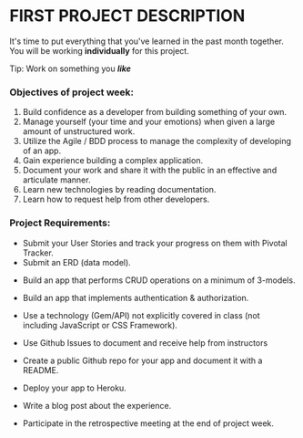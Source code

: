 # FIRST PROJECT DESCRIPTION

It's time to put everything that you've learned in the past month together. You will be working **individually** for this project.

Tip: Work on something you ***like***

### Objectives of project week:

1. Build confidence as a developer from building something of your own.
2. Manage yourself (your time and your emotions) when given a large amount of unstructured work.
3. Utilize the Agile / BDD process to manage the complexity of developing of an app.
4. Gain experience building a complex application.
5. Document your work and share it with the public in an effective and articulate manner.
6. Learn new technologies by reading documentation.
7. Learn how to request help from other developers.

### Project Requirements:

* Submit your User Stories and track your progress on them with Pivotal Tracker.
* Submit an ERD (data model).

<!-- * Use TDD to develop the logic of your app and achieve >85% "test coverage." -->
* Build an app that performs CRUD operations on a minimum of 3-models.
* Build an app that implements authentication & authorization.
* Use a technology (Gem/API) not explicitly covered in class (not including JavaScript or CSS Framework).

* Use Github Issues to document and receive help from instructors

* Create a public Github repo for your app and document it with a README.
* Deploy your app to Heroku. 

* Write a blog post about the experience.
* Participate in the retrospective meeting at the end of project week.